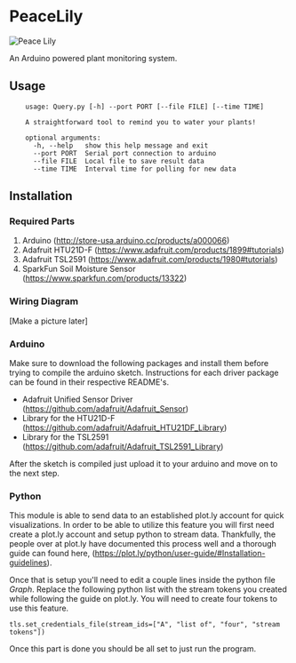 # PeaceLily

![Peace Lily](http://justforyoumom.com/be-inspired/wp-content/uploads/2014/05/may-lily.jpg)

An Arduino powered plant monitoring system. 

## Usage

        usage: Query.py [-h] --port PORT [--file FILE] [--time TIME]
        
        A straightforward tool to remind you to water your plants!
        
        optional arguments:
          -h, --help   show this help message and exit
          --port PORT  Serial port connection to arduino
          --file FILE  Local file to save result data
          --time TIME  Interval time for polling for new data
          
## Installation

### Required Parts
1. Arduino (http://store-usa.arduino.cc/products/a000066)
2. Adafruit HTU21D-F (https://www.adafruit.com/products/1899#tutorials)
3. Adafruit TSL2591  (https://www.adafruit.com/products/1980#tutorials)
4. SparkFun Soil Moisture Sensor (https://www.sparkfun.com/products/13322)

### Wiring Diagram

[Make a picture later]

### Arduino

Make sure to download the following packages and install them before trying to compile the arduino sketch. Instructions for each driver package can be found in their respective README's.
* Adafruit Unified Sensor Driver (https://github.com/adafruit/Adafruit_Sensor)
* Library for the HTU21D-F (https://github.com/adafruit/Adafruit_HTU21DF_Library)
* Library for the TSL2591 (https://github.com/adafruit/Adafruit_TSL2591_Library)

After the sketch is compiled just upload it to your arduino and move on to the next step.

### Python

This module is able to send data to an established plot.ly account for quick visualizations. In order to be able to utilize this feature you will first need create a plot.ly account and setup python to stream data. Thankfully, the people over at plot.ly have documented this process well and a thorough guide can found here, (https://plot.ly/python/user-guide/#Installation-guidelines).

Once that is setup you'll need to edit a couple lines inside the python file _Graph_. Replace the following python list with the stream tokens you created while following the guide on plot.ly. You will need to create four tokens to use this feature.

    tls.set_credentials_file(stream_ids=["A", "list of", "four", "stream tokens"])
    
Once this part is done you should be all set to just run the program.
